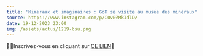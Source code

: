 ```yaml
---
title: "Minéraux et imaginaires : GoT se visite au musée des minéraux"
source: https://www.instagram.com/p/C0v0ZMkJdlD/
date: 19-12-2023 23:00
img: /assets/actus/1219-bsu.png
---
```


📝📌Inscrivez-vous en cliquant sur [CE LIEN](https://lime3-app3.sorbonne-universite.fr/index.php/694149)💎